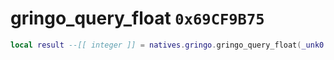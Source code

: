# gringo_query_float `0x69CF9B75`

```lua
local result --[[ integer ]] = natives.gringo.gringo_query_float(_unk0 --[[ integer ]], _unk1 --[[ integer ]], _unk2 --[[ integer ]], _unk3 --[[ integer ]])
```